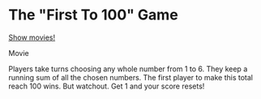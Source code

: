 The "First To 100" Game
===============================

[Show movies!](moviez/init)

Movie

Players take turns choosing any whole number from 1 to 6. They keep
a running sum of all the chosen numbers. The first player to make
this total reach 100 wins. But watchout. Get 1 and your score resets!
